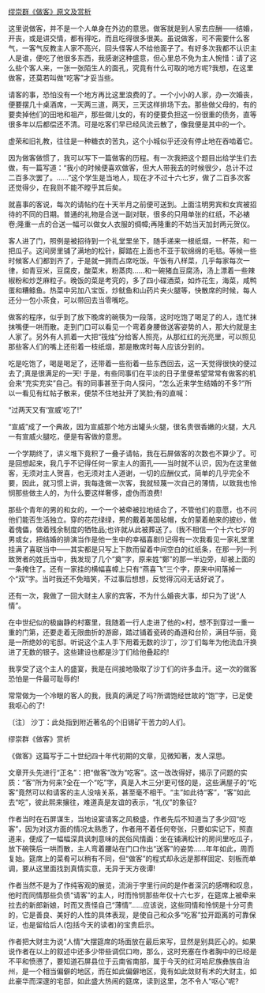 [缪崇群《做客》原文及赏析](https://www.vrrw.net/wx/10921.html)

这里说做客，并不是一个人单身在外边的意思。做客就是到人家去应酬——结婚，开丧，或是讲交情，都有得吃，而且吃得很多很美。虽说做客，可不需要什么客气，一客气反教主人家不高兴，回头怪客人不给他面子了。有好多次我都不认识主人是谁，便吃了他很多东西，我感谢这种盛意，但心里总不免为主人惋惜：请了这么些个客人来，一张一张陌生人的面孔，究竟有什么可取的地方呢?我想，在这里做客，还莫若叫做“吃客”才妥当些。

请客的事，恐怕没有一个地方再比这里浪费的了。一个小小的人家，办一次婚丧，便要摆几十桌酒席，一天两三道，两天，三天这样排场下去。那些做父母的，有的要卖掉他们的田地和祖产，那些做儿女的，有的便要负担这一份很重的债务，直等很多年以后都偿还不清。可是吃客们早已经风流云散了，像我便是其中的一个。

虚荣和旧礼教，往往是一种糖衣的苦丸，这个小城似乎还没有停止地在吞啮着它。

因为做客做惯了，我可以写下一篇做客的历程。有一次我把这个题目出给学生们去做，有一篇写道：“我小的时候便喜欢做客，但大人带我去的时候很少，总计不过二百多次罢了。……”这个学生是当地人，现在才不过十六七岁，做了二百多次客还觉得少，在我则不能不瞠乎其后矣。



就喜事的客说，每次的请帖约在十天半月之前便可送到。上面注明男宾和女宾被招待的不同的日期。普通的礼物是合送一副对联，很多的只用单张的红纸，不必裱卷;隆重一点的合送一幅可以做女人衣服的绸幛;再隆重的不妨当天加封两元贺仪。

客人进了门，照例是被招待到一个礼堂里坐下，随手递来一根纸烟，一杯茶，和一把瓜子。这间房里铺了满地的松针，脚踏在上面也不亚于软绵绵的毛毯。等候一些时候客人们都到齐了，于是就一拥而占席吃饭。午饭有八样菜，几乎每家每次一律，如青豆米，豆腐皮，酸菜末，粉蒸肉……和一碗猪血豆腐汤，汤上漂着一些辣椒粉和炒芝麻粒子。晚饭的菜是考究的，多了四小碟酒菜，如炸花生，海菜，咸鸭蛋和糟鲦鱼。热菜中另加八宝饭，炒鱿鱼和山药片夹火腿等，快散席的时候，每人还分一包小茶食，可以带回去当零嘴吃。

做客的程序，似乎到了放下晚席的碗筷为一段落，这时吃饱了喝足了的人，连忙抹抹嘴便一哄而散。走到门口可以看见一个弯着身腰做送客姿势的人，那大约就是主人家了。另外有人抓着一大把“筏烛”分给客人照亮，从那红红的光亮里，可以照见那些客人们的嘴上还衔着一枝纸烟，那是散席时每人应该分到的。

吃是吃饱了，喝是喝足了，还带着一些衔着一些东西回去，这一天觉得很快的便过去了;真是很满足的一天! 于是，有些同事们在平淡的日子里便希望常常有做客的机会来“充实充实”自己。有的同事甚至于向人探问，“怎么近来学生结婚的不多?”所以一看见有红帖子散来，便禁不住地扯开了笑脸;有的直喊：

“过两天又有‘宣威’吃了!”

“宣威”成了一个典故，因为宣威那个地方出罐头火腿，很名贵很香嫩的火腿，大凡一有宣威火腿吃，便是有客做的意思。

一个学期终了，讲义堆下竟积了一叠子请帖，我在石屏做客的次数也不算少了。可是回想起来，我几乎不记得任何一家主人的面孔——当时就不认识，因为在这里做客，无须对主人贺喜，也无须对主人道谢，一切的应酬仪式，简单的几乎完全不要，因此，就习惯上讲，我每逢做一次客，我就轻蔑一次自己的薄情，以致我也怜悯那些做主人的，为什么要这样奢侈，虚伪而浪费!

那些个青年的男的和女的，一个一个被牵被拉地结合了，不管他们的意愿，也不问他们能否生活独立。穿的花花绿绿，男的戴着美国毡帽，女的蒙着舶来的披纱，做着傀儡，做着残余制度的牺牲品;也许就从此被葬送了。(我不相信一个十六七岁的男或女，把结婚的排演当作是他一生中的幸福喜剧!)记得有一次我看见一家礼堂里挂满了喜联当中——其实都是只写上下款而留着中间空白的红纸条，在那一列一列致贺者的姓氏当中，我发现了几个“奠”字，原来姓“鄭”的那一半边旁，却被上面的一条掩住了。还有一家挂的横幅喜幛上只有“燕喜飞”三个字，原来中间落掉一个“双”字。当时我还不免暗笑，不过事后想想，反觉得沉闷无话好说了。

还有一次，我做了一回大财主人家的宾客，不为什么婚丧大事，却只为了说“人情”。

在中世纪似的极幽静的村寨里，我随着一行人走进了他的×村，想不到穿过一重一重的门第，还要走着无限曲折的游廊，踏过铺着瓷砖的甬道和台阶，满目华丽，竟是一所绝妙的宅邸。听说这个主人手下用着无数的沙丁，沙丁们每年为他流血汗换进了无数的银子。这些建设也都是沙丁们给他叠起的!

我享受了这个主人的盛宴，我是在间接地吸取了沙丁们的许多血汗。这一次的做客恐怕是一件最可耻辱的!

常常做为一个冷眼的客人的我，我真的满足了吗?所谓饱经世故的“饱”字，已足使我呕心的了!

〔注〕 沙丁：此处指到附近著名的个旧锡矿干苦力的人们。

缪崇群《做客》赏析

《做客》这篇写于二十世纪四十年代初期的文章，见微知著，发人深思。

文章开头先进行“正名”：把“做客”改为“吃客”。这一改改得好，揭示了问题的实质：“客”所为何来?全在一个“吃”字，真是入木三分!更可怪的是，这些满屋子的“吃客”竟然可以和请客的主人没啥关系，甚至毫不相干。“主”如此待“客”，“客”如此去“吃”，彼此熙来攘往，难道真是友谊的表示，“礼仪”的象征?

作者当时在石屏谋生，当地设宴请客之风极盛，作者先后不知道当了多少回“吃客”，因为对这方面的情况太熟悉了，作者用不着任何夸张，只要如实记下，照直道来，便成了一幅幅深具讽刺意味的民俗风情画：坐在铺满松针的房间里吃瓜子，放下碗筷后一哄而散，主人弯着腰站在门口作出“送客”的姿势……年年如此，周而复始。筵席上的菜肴可以稍有不同，但“做客”的程式却永远是那样固定、刻板而单调，要从这里面找到真情实意，无异于天方夜谭!

作者当然不是为了作纯客观的展览，流淌于字里行间的是作者深沉的感喟和叹息，他时而同情那些负债“请客”的主人，时而怜悯那些年仅十六七岁，在筵席上被牵来拉去的新郎新娘，时而又责怪自己“薄情”……应该说，这些同情和怜悯是十分可贵的，它是善良、美好的人性的具体表现，是使自己和众多“吃客”拉开距离的可靠保证，也是留给后人(包括今天的读者)的宝贵启示。

作者把大财主为说“人情”大摆筵席的场面放在最后来写，显然是别具匠心的。如果说作者在以上的叙述中还多少带些调侃口吻，那么，这时充塞在作者胸中的已经是不平和愤懑了，要知道石屏县位于云南省南部，属于今天的红河哈尼族彝族自治州，是一个相当偏僻的地区，而在如此偏僻地区，竟有如此敛财有术的大财主，如此豪华而深邃的宅邸，如此盛大热闹的筵席，读到这里，怎不令人“呕心”呢?

